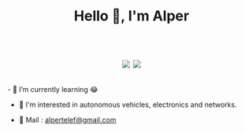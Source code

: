 <h1 align="center">Hello 👋, I'm Alper <br /><br /> 

[![](https://img.shields.io/badge/linkedin-%230077B5.svg?&style=for-the-badge&logo=linkedin&logoColor=white)](https://www.linkedin.com/in/alpertelef/)
[![](https://img.shields.io/badge/instagram-%23E4405F.svg?&style=for-the-badge&logo=instagram&logoColor=white)](https://www.instagram.com/alperrr_14/)

</h1>
- 🌱 I’m currently learning 😂

- 🚒 I'm interested in autonomous vehicles, electronics and networks.

- 📝 Mail :   alpertelef@gmail.com
